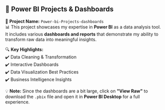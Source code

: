 ## 🚀 Power BI Projects & Dashboards  

🔹 **Project Name:** `Power-bi-Projects-dashboards`  
📊 This project showcases my expertise in **Power BI** as a data analysis tool. It includes various **dashboards and reports** that demonstrate my ability to transform raw data into meaningful insights.  

🔍 **Key Highlights:**  
✔️ Data Cleaning & Transformation  
✔️ Interactive Dashboards  
✔️ Data Visualization Best Practices  
✔️ Business Intelligence Insights  

💡 **Note:** Since the dashboards are a bit large, click on **"View Raw"** to download the `.pbix` file and open it in **Power BI Desktop** for a full experience.  
